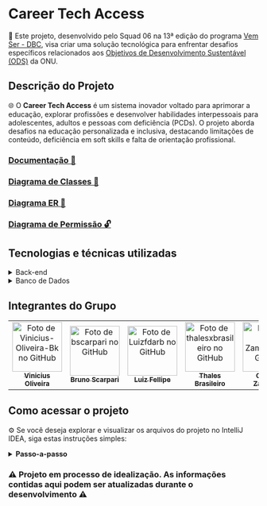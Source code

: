 # Career Tech Access

🚀 Este projeto, desenvolvido pelo Squad 06 na 13ª edição do programa [Vem Ser - DBC](https://www.dbccompany.com.br/vem-ser/), visa criar uma solução tecnológica para enfrentar desafios específicos relacionados aos [Objetivos de Desenvolvimento Sustentável (ODS)](https://brasil.un.org/pt-br/sdgs) da ONU.

## Descrição do Projeto

🌐 O <strong>Career Tech Access</strong> é um sistema inovador voltado para aprimorar a educação, explorar profissões e desenvolver habilidades interpessoais para adolescentes, adultos e pessoas com deficiência (PCDs). O projeto aborda desafios na educação personalizada e inclusiva, destacando limitações de conteúdo, deficiência em soft skills e falta de orientação profissional.

<h3><strong><a href="https://docs.google.com/document/d/1MtV4xytTCXQmWsc4Lt2vo7vxvdVKc3U3UtfwAtSMtZQ/edit" target="_blank" rel="noopener noreferrer">Documentação 📄</strong></h2></a>
<h3><strong><a href="https://app.diagrams.net/#G1uftoxEFbaYXf88aNL2nyoZTPyJI_MxUL" target="_blank" rel="noopener noreferrer">Diagrama de Classes 📐</strong></h2></a>
<h3><strong><a href="https://app.diagrams.net/#G1o3RmOLzOddBnWxYj7Upn1JQGz-ZNVDqu" target="_blank" rel="noopener noreferrer">Diagrama ER 📐</strong></h2></a>
<h3><strong><a href="https://app.diagrams.net/?src=about#G1hFtWmmgY47H0rtOgxeykhbFPBExk2D47" target="_blank" rel="noopener noreferrer">Diagrama de Permissão 🔓</strong></h2></a>

## Tecnologias e técnicas utilizadas

<details>
  <summary>Back-end</summary><br />
   - Paradigma utilizado: POO
   <br>
   - Java
   <br>
   - Spring
   <br>
   - Kafka
   <br>
   - Mockito
</details>

<details>
  <summary>Banco de Dados</summary><br />
   - Oracle
</details>

## Integrantes do Grupo

<table>
    <tr>
      <td align="center">
        <a href="https://github.com/Vinicius-Oliveira-Bk">
          <img src="https://avatars.githubusercontent.com/u/37668297?v=4" width="100px;" alt="Foto de Vinicius-Oliveira-Bk no GitHub"/><br>
          <sub>
            <b>Vinicius Oliveira</b>
          </sub>
        </a>
      </td>
       <td align="center">
        <a href="https://github.com/bscarpari">
          <img src="https://avatars.githubusercontent.com/u/53575457?v=4" width="100px;" alt="Foto de bscarpari no GitHub"/><br>
          <sub>
            <b>Bruno Scarpari</b>
          </sub>
        </a>
      </td>
      <td align="center">
        <a href="https://github.com/Luizfdarb">
          <img src="https://avatars.githubusercontent.com/u/78767627?v=4" width="100px;" alt="Foto de Luizfdarb no GitHub"/><br>
          <sub>
            <b>Luiz Fellipe</b>
          </sub>
        </a>
      </td>
      <td align="center">
        <a href="https://github.com/thalesxbrasileiro">
          <img src="https://avatars.githubusercontent.com/u/71534326?v=4" width="100px;" alt="Foto de thalesxbrasileiro no GitHub"/><br>
          <sub>
            <b>Thales Brasileiro</b>
          </sub>
        </a>
      </td>
      <td align="center">
        <a href="https://github.com/Ga-Zampieri">
          <img src="https://avatars.githubusercontent.com/u/89022225?v=4" width="100px;" alt="Foto de Ga-Zampieri no GitHub"/><br>
          <sub>
            <b>Gabriel Zampieri</b>
          </sub>
        </a>
      </td>
      <td align="center">
        <a href="https://github.com/lucarauj">
          <img src="https://avatars.githubusercontent.com/u/99111027?v=4" width="100px;" alt="Foto de lucarauj no GitHub"/><br>
          <sub>
            <b>Lucas Araujo</b>
          </sub>
        </a>
      </td>
      <td align="center">
        <a href="https://github.com/lucarauj](https://github.com/diuliano-vargas-silveira">
          <img src="https://avatars.githubusercontent.com/u/57240410?v=4" width="100px;" alt="Foto de Diuliano no GitHub"/><br>
          <sub>
            <b>Diuliano</b>
          </sub>
        </a>
       </td>
    </tr>
  </table>

## Como acessar o projeto

⚙️ Se você deseja explorar e visualizar os arquivos do projeto no IntelliJ IDEA, siga estas instruções simples:

<details>
  <summary><strong>Passo-a-passo</strong></summary><br />

1. <strong>Clone este repositório em sua máquina local:</strong>

```
git clone https://github.com/Vinicius-Oliveira-Bk/vs13-squad6-CareerTechAccess
```

<br>

2. <strong>Instale o IntelliJ IDEA:</strong>
   Certifique-se de ter o IntelliJ IDEA instalado em seu computador. Você pode baixá-lo no [site oficial do IntelliJ IDEA](https://www.jetbrains.com/idea/download/).
   <br>

3. <strong>Abra o IntelliJ IDEA:</strong>
   Execute o IntelliJ IDEA após a instalação.
   <br>

4. <strong>Abra o Projeto:</strong>

   - Na tela inicial, clique em "Open" (Abrir) ou "File" (Arquivo) > "Open" (Abrir).
   - Navegue até o diretório do projeto e selecione a pasta principal do projeto.
     <br>

5. <strong>Execute o Projeto:</strong>
   - Clique com o botão direito no arquivo principal e selecionando "Run" (Executar) ou utilizando as opções de execução disponíveis.
   </details>

### :warning: Projeto em processo de idealização. As informações contidas aqui podem ser atualizadas durante o desenvolvimento :warning: </strong>
